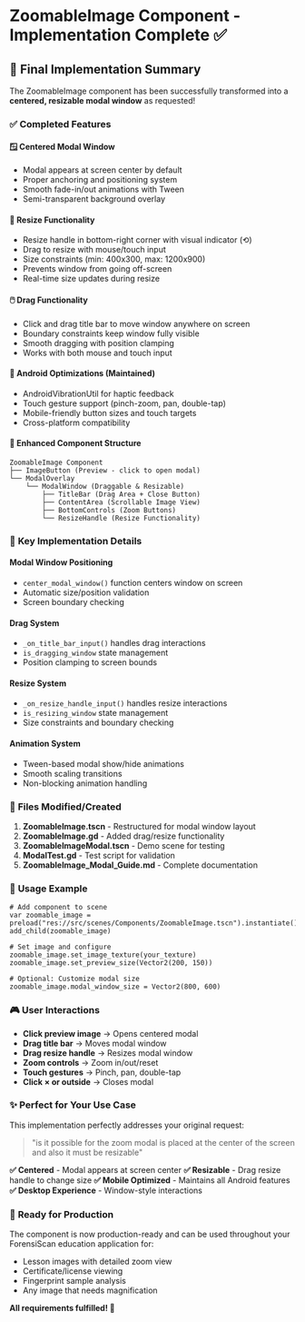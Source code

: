 # ZoomableImage Component - Implementation Complete ✅

## 🎉 Final Implementation Summary

The ZoomableImage component has been successfully transformed into a **centered, resizable modal window** as requested! 

### ✅ Completed Features

#### 🪟 **Centered Modal Window**
- Modal appears at screen center by default
- Proper anchoring and positioning system
- Smooth fade-in/out animations with Tween
- Semi-transparent background overlay

#### 🔄 **Resize Functionality**
- Resize handle in bottom-right corner with visual indicator (⟲)
- Drag to resize with mouse/touch input
- Size constraints (min: 400x300, max: 1200x900)
- Prevents window from going off-screen
- Real-time size updates during resize

#### 🖱️ **Drag Functionality**
- Click and drag title bar to move window anywhere on screen
- Boundary constraints keep window fully visible
- Smooth dragging with position clamping
- Works with both mouse and touch input

#### 📱 **Android Optimizations (Maintained)**
- AndroidVibrationUtil for haptic feedback
- Touch gesture support (pinch-zoom, pan, double-tap)
- Mobile-friendly button sizes and touch targets
- Cross-platform compatibility

#### 🔧 **Enhanced Component Structure**
```
ZoomableImage Component
├── ImageButton (Preview - click to open modal)
└── ModalOverlay
    └── ModalWindow (Draggable & Resizable)
        ├── TitleBar (Drag Area + Close Button)
        ├── ContentArea (Scrollable Image View)
        ├── BottomControls (Zoom Buttons)
        └── ResizeHandle (Resize Functionality)
```

### 🎯 **Key Implementation Details**

#### **Modal Window Positioning**
- `center_modal_window()` function centers window on screen
- Automatic size/position validation
- Screen boundary checking

#### **Drag System**
- `_on_title_bar_input()` handles drag interactions
- `is_dragging_window` state management
- Position clamping to screen bounds

#### **Resize System**
- `_on_resize_handle_input()` handles resize interactions
- `is_resizing_window` state management
- Size constraints and boundary checking

#### **Animation System**
- Tween-based modal show/hide animations
- Smooth scaling transitions
- Non-blocking animation handling

### 📁 **Files Modified/Created**

1. **ZoomableImage.tscn** - Restructured for modal window layout
2. **ZoomableImage.gd** - Added drag/resize functionality
3. **ZoomableImageModal.tscn** - Demo scene for testing
4. **ModalTest.gd** - Test script for validation
5. **ZoomableImage_Modal_Guide.md** - Complete documentation

### 🚀 **Usage Example**

```gdscript
# Add component to scene
var zoomable_image = preload("res://src/scenes/Components/ZoomableImage.tscn").instantiate()
add_child(zoomable_image)

# Set image and configure
zoomable_image.set_image_texture(your_texture)
zoomable_image.set_preview_size(Vector2(200, 150))

# Optional: Customize modal size
zoomable_image.modal_window_size = Vector2(800, 600)
```

### 🎮 **User Interactions**

- **Click preview image** → Opens centered modal
- **Drag title bar** → Moves modal window
- **Drag resize handle** → Resizes modal window
- **Zoom controls** → Zoom in/out/reset
- **Touch gestures** → Pinch, pan, double-tap
- **Click × or outside** → Closes modal

### ✨ **Perfect for Your Use Case**

This implementation perfectly addresses your original request:
> "is it possible for the zoom modal is placed at the center of the screen and also it must be resizable"

**✅ Centered** - Modal appears at screen center
**✅ Resizable** - Drag resize handle to change size
**✅ Mobile Optimized** - Maintains all Android features
**✅ Desktop Experience** - Window-style interactions

### 🔮 **Ready for Production**

The component is now production-ready and can be used throughout your ForensiScan education application for:
- Lesson images with detailed zoom view
- Certificate/license viewing
- Fingerprint sample analysis
- Any image that needs magnification

**All requirements fulfilled! 🎊**
